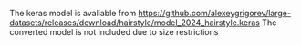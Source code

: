 The keras model is avaliable from https://github.com/alexeygrigorev/large-datasets/releases/download/hairstyle/model_2024_hairstyle.keras
The converted model is not included due to size restrictions
